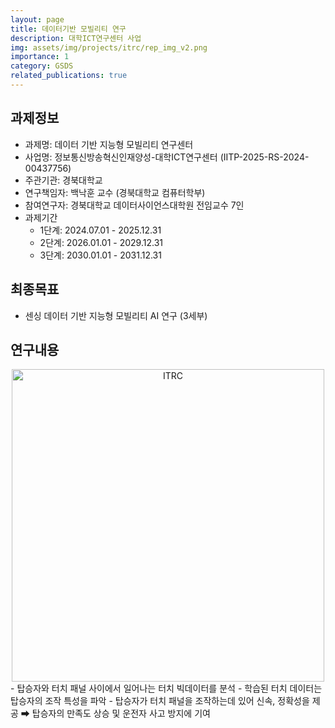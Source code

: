 ```yaml
---
layout: page
title: 데이터기반 모빌리티 연구
description: 대학ICT연구센터 사업
img: assets/img/projects/itrc/rep_img_v2.png
importance: 1
category: GSDS
related_publications: true
---
```


## 과제정보
- 과제명: 데이터 기반 지능형 모빌리티 연구센터
- 사업명: 정보통신방송혁신인재양성-대학ICT연구센터 (IITP-2025-RS-2024-00437756)
- 주관기관: 경북대학교
- 연구책임자: 백낙훈 교수 (경북대학교 컴퓨터학부)
- 참여연구자: 경북대학교 데이터사이언스대학원 전임교수 7인
- 과제기간
    - 1단계: 2024.07.01 - 2025.12.31
    - 2단계: 2026.01.01 - 2029.12.31
    - 3단계: 2030.01.01 - 2031.12.31

## 최종목표
- 센싱 데이터 기반 지능형 모빌리티 AI 연구 (3세부)

## 연구내용
<center>
<img src="../../assets/img/projects/itrc/ITRC.png" alt="ITRC" style="width:500px; height:auto;">
</center>
- 탑승자와 터치 패널 사이에서 일어나는 터치 빅데이터를 분석
- 학습된 터치 데이터는 탑승자의 조작 특성을 파악
- 탑승자가 터치 패널을 조작하는데 있어 신속, 정확성을 제공 ➡ 탑승자의 만족도 상승 및 운전자 사고 방지에 기여